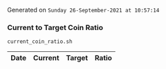 Generated on `Sunday 26-September-2021 at 10:57:14`

### Current to Target Coin Ratio
`current_coin_ratio.sh`

Date|Current|Target|Ratio
---|---|---|---
